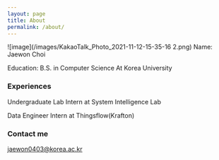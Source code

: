 ```yaml
---
layout: page
title: About
permalink: /about/
---
```

![image](/images/KakaoTalk_Photo_2021-11-12-15-35-16 2.png)
Name: Jaewon Choi

Education: B.S. in Computer Science At Korea University

### Experiences

Undergraduate Lab Intern at System Intelligence Lab

Data Engineer Intern at Thingsflow(Krafton)
    

### Contact me

[jaewon0403@korea.ac.kr](mailto:jaewon0403@korea.ac.kr)